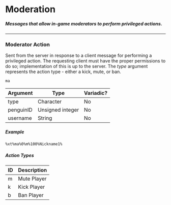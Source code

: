 # Moderation
##### Messages that allow in-game moderators to perform privileged actions.
---
### Moderator Action
Sent from the server in response to a client message for performing a privileged action.
The requesting client must have the proper permissions to do so; implementation of this is up to the server.
The _type_ argument represents the action type - either a kick, mute, or ban.

`ma`

|Argument|Type|Variadic?|
|---|---|---|
|type|Character|No|
|penguinID|Unsigned integer|No|
|username|String|No|

##### Example
`%xt%ma%0%m%100%Nickname1%`

##### Action Types
|ID|Description|
|---|---|
|m|Mute Player|
|k|Kick Player|
|b|Ban Player|